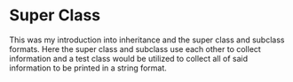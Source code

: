 # Super Class

This was my introduction into inheritance and the super class and subclass formats. Here the super class and subclass use each other to collect information and a test class would be utilized to collect all of said information to be printed in a string format.